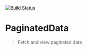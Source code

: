 [![Build Status](https://travis-ci.org/Gizra/elm-paginated-data.svg?branch=master)](https://travis-ci.org/Gizra/elm-paginated-data)

PaginatedData
========

> Fetch and view paginated data
